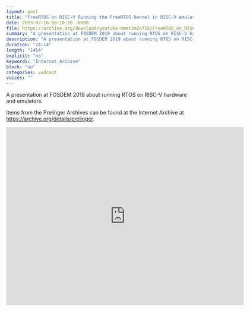 ```yaml
---
layout: post
title: "FreeRTOS on RISC-V Running the FreeRTOS kernel in RISC-V emulators and RISC-V hardware"
date: 2023-02-16 00:10:10 -0500
file: https://archive.org/download/youtube-mmKYJmZa7Ik/FreeRTOS_on_RISC-V_Running_the_FreeRTOS_kernel_in_RISC-V_emulators_and_RISC-V_hardware-mmKYJmZa7Ik.mp4
summary: "A presentation at FOSDEM 2019 about running RTOS on RISC-V hardware and emulators."
description: "A presentation at FOSDEM 2019 about running RTOS on RISC-V hardware and emulators."
duration: "24:14"
length: "1454"
explicit: "no" 
keywords: "Internet Archive"
block: "no" 
categories: vodcast
voices: ""
---
```


A presentation at FOSDEM 2019 about running RTOS on RISC-V hardware and emulators.

Items from the Prelinger Archives can be found at the Internet Archive at <https://archive.org/details/prelinger>.

<iframe src="https://archive.org/embed/youtube-mmKYJmZa7Ik" width="640" height="480" frameborder="0" webkitallowfullscreen="true" mozallowfullscreen="true" allowfullscreen></iframe>
